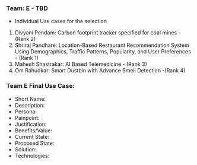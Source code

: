 ### Team: E - TBD
- Individual Use cases for the selection
1. Divyani Pendam: Carbon footprint tracker specified for coal mines - (Rank 2)
2. Shriraj Pandhare: Location-Based Restaurant Recommendation System Using Demographics, Traffic Patterns, Popularity, and User Preferences - (Rank 1)
3. Mahesh Shastrakar: AI Based Telemedicine - (Rank 3)
4. Om Rahudkar: Smart Dustbin with Advance Smell Detection -(Rank 4)
### Team E Final Use Case: 
- Short Name:
- Description:
- Persona:
- Painpoint:
- Justification:
- Benefits/Value:
- Current State:
- Proposed State:
- Solution:
- Technologies:
